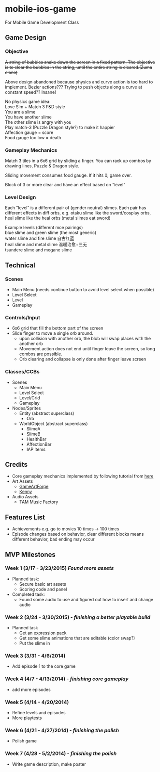 # mobile-ios-game
For Mobile Game Development Class

## Game Design
### Objective
~~A string of bubbles snake down the screen in a fixed pattern. The objective is to clear the bubbles in the string, until the entire string is cleared.(Zuma clone)~~

Above design abandoned because physics and curve action is too hard to implement. Bezier actions??? Trying to push objects along a curve at constant speed?? Insane! 

No physics game idea:  
Love Sim + Match 3 P&D style   
You are a slime  
You have another slime  
The other slime is angry with you  
Play match-3 (Puzzle Dragon style?) to make it happier  
Affection gauge = score  
Food gauge too low = death    

### Gameplay Mechanics
Match 3 tiles in a 6x6 grid by sliding a finger. You can rack up combos by drawing lines, Puzzle & Dragon style.

Sliding movement consumes food gauge. If it hits 0, game over.

Block of 3 or more clear and have an effect based on "level"

### Level Design
Each "level" is a different pair of (gender neutral) slimes. Each pair has different effects in diff orbs, e.g. otaku slime like the sword/cosplay orbs, heal slime like the heal orbs (metal slimes eat sword)
 
Example levels (different moe pairings)  
blue slime and green slime (the most generic)  
water slime and fire slime 自古红蓝  
heal slime and metal slime 温暖治愈+三无  
tsundere slime and megane slime  


## Technical
### Scenes
* Main Menu (needs continue button to avoid level select when possible)
* Level Select
* Level
* Gameplay

### Controls/Input
* 6x6 grid that fill the bottom part of the screen
* Slide finger to move a single orb around. 
	* upon collision with another orb, the blob will swap places with the another orb
	* Movement action does not end until finger leave the screen, so long combos are possible.
	* Orb clearing and collapse is only done after finger leave screen 

### Classes/CCBs
* Scenes
  * Main Menu
  * Level Select
  * Level/Grid
  * Gameplay
* Nodes/Sprites
  * Entity (abstract superclass)
    * Orb
  * WorldObject (abstract superclass)
    * SlimeA
    * SlimeB
    * HealthBar
    * AffectionBar
    * IAP items

## Credits
* Core gameplay mechanics implemented by following tutorial from [here](http://www.200monkeys.com/index.php/2012/12/23/cloning-puzzle-and-dragons/) 
* Art Assets 
	* [GameArtForge](http://opengameart.org/users/gameartforge)
	* [Kenny](http://kenney.nl/)
* Audio Assets
	* TAM Music Factory

## Features List
* Achievements e.g. go to movies 10 times -> 100 times
* Episode changes based on behavior,  clear different blocks means different behavior, bad ending may occur


## MVP Milestones
### Week 1 (3/17 - 3/23/2015) _Found more assets_
* Planned task:  
	* Secure basic art assets
  	* Scoring code and panel    
* Completed task:
	* Found some audio to use and figured out how to insert and change audio

### Week 2 (3/24 - 3/30/2015) - _finishing a better playable build_
* Planned task
	* Get an expression pack
	* Get some slime animations that are editable (color swap?)
	* Put the slime in 

### Week 3 (3/31 - 4/6/2014)
* Add episode 1 to the core game

### Week 4 (4/7 - 4/13/2014) - _finishing core gameplay_
* add more episodes

### Week 5 (4/14 - 4/20/2014)
* Refine levels and episodes 
* More playtests

### Week 6 (4/21 - 4/27/2014) - _finishing the polish_
* Polish game

### Week 7 (4/28 - 5/2/2014) - _finishing the polish_
*  Write game description, make poster